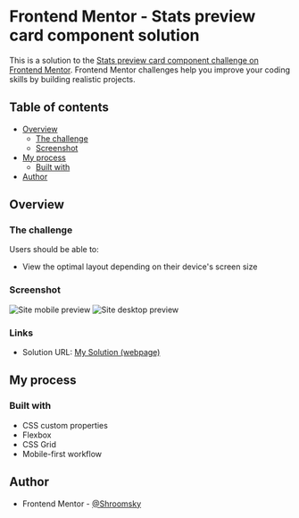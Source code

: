 # Frontend Mentor - Stats preview card component solution

This is a solution to the [Stats preview card component challenge on Frontend Mentor](https://www.frontendmentor.io/challenges/stats-preview-card-component-8JqbgoU62). Frontend Mentor challenges help you improve your coding skills by building realistic projects. 

## Table of contents

- [Overview](#overview)
  - [The challenge](#the-challenge)
  - [Screenshot](#screenshot)
- [My process](#my-process)
  - [Built with](#built-with)  
- [Author](#author)


## Overview

### The challenge

Users should be able to:

- View the optimal layout depending on their device's screen size

### Screenshot

![Site mobile preview](screenshot_1.jpg)
![Site desktop preview](screenshot_2.jpg)



### Links

- Solution URL: [My Solution (webpage)](https://your-solution-url.com)


## My process

### Built with


- CSS custom properties
- Flexbox
- CSS Grid
- Mobile-first workflow


## Author

- Frontend Mentor - [@Shroomsky](https://www.frontendmentor.io/profile/Shroomsky)